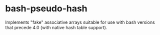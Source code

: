 # bash-pseudo-hash
Implements "fake" associative arrays suitable for use with bash versions that precede 4.0 (with native hash table support).
